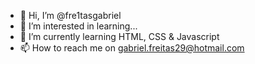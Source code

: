 - 👋 Hi, I’m @fre1tasgabriel
- 👀 I’m interested in learning...
- 🌱 I’m currently learning HTML, CSS & Javascript
- 📫 How to reach me on gabriel.freitas29@hotmail.com

<!---
fre1tasgabriel/fre1tasgabriel is a ✨ special ✨ repository because its `README.md` (this file) appears on your GitHub profile.
You can click the Preview link to take a look at your changes.
--->
